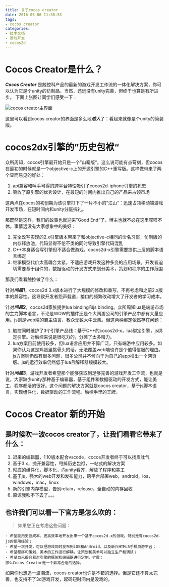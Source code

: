 ```yaml
---
title: 关于cocos creator
date: 2016-06-06 11:30:53
tags: 
- cocos creator
categories: 
- 技术文档
- 游戏开发
- cocos2d
---
```


Cocos Creator是什么？
=====
***Cocos Creator*** 是触控科产品的最新的游戏开发工作流的一体化解决方案，你可以认为它是个unity的仿制品，当然，还远没有unity完善，但终于也算是有所进步。
下面上张图让同学们感受一下：

![cocos creator主界面](http://o8fsr2qhz.bkt.clouddn.com/images/cocos%20creator%20main.png)

这里可以看到cocos creator的界面是多么地***感人***了：看起来就像是个unity的简装版。

cocos2dx引擎的”历史包袱“
======

众所周知，cocos引擎最开始只是一个”山寨版“。这么说可能有点苛刻，但cocos在最初的时候就是一个objective-c上的开源引擎的C++重写版。这样做带来了两个显而易见的好处：
1. api兼容和唾手可得的跨平台特性吸引了cocos2d-iphone引擎的死忠
2. 吸收了原引擎的优秀设计，在最短的时间内推出自己的产品来占领市场

这两点在cocos的初创期为该引擎打下了一片不小的”江山“：迅速占领移动端游戏开发市场，在短时间内和unity分庭抗礼。


那既然是这样，我们的故事也就迎来”Good End“了，博主也就不必在这里喋喋不休。事情远没有大家想象中的美好：
1. 完全改写实现的2.x引擎版本带来了和objective-c相同的命名习惯，仿制版的内存释放池，代码显得不伦不类的同时导致引擎代码混乱
2. C++本身适合写引擎但不适合做游戏，cocos2d-x引擎需要提供上层的脚本语言绑定
3. 继承模型代价太高耦合太紧，不适应游戏开发这种多变的应用场景，开发者迫切需要基于组件的，数据驱动的开发方式来划分美术，策划和程序的工作范围


那我们看看触控做了什么：

针对***问题1***，cocos2d 3.x版本进行了大规模的修改和重写，不再考虑和之前2.x版本的兼容性。这导致开发者怨声载道，接口的频繁改动增大了开发者的学习成本。

针对***问题2***，cocos2d家族提供lua binding和js binding。众所周知lua是端游市场的主力脚本语言，不论是WOW的插件还是个大网游公司的引擎产品中都有大量应用。js则是web端的霸主语言，教众无数大牛云集。但这两种绑定依然存在问题：
1. 触控同时维护了3个引擎产品线：基于C++的cocos2d-x，lua绑定引擎，js绑定引擎。对触控来说是很吃力的，分摊了太多精力。
2. lua方案目前使用较多，但lua语言应用并不算广泛，只有端游中应用较多。如果你认为这是鸡蛋里挑骨头的话，无法覆盖web端也许是个值得信服的理由。js方案则仍然有很多问题，很多公司并不倾向于为自己的app推出一个网页版。js的运行效率仍然低于lua且解释器规模较大。

针对***问题3***，游戏开发者希望那个能够获取到足够完善的游戏开发工作流，也就是说，大家缺少unity那种基于编辑器，基于组件和数据驱动的开发方式，能让美工，程序都活的很好。这个问题的解决方案就是cocos creator，基于js脚本语言，实现组件化，数据驱动的工作流程。触控手里的王牌。


Cocos Creator 新的开始
=====
是时候吹一波cocos creator了，让我们看看它带来了什么：
---
1. 迟来的编辑器，1.10版本配合vscode，cocos开发者终于可以扬眉吐气
2. 基于3.x，抛开兼容性，甩掉历史包袱，一站式的解决方案
3. 彻底的组件化，脚本化，向unity看齐，解放了程序和美工
4. 基于js，强大的web开发和发布能力，跨平台部署web，android，ios，windows，mac，linux
5. 新的引擎内存模型，告别retain，release，全自动的内存回收
6. 原谅我吹不下去了。。。

也许我们可以看一下官方是怎么吹的：
---
> 如果您正在考虑这些问题：

    · 希望能用更低成本、更高效率地开发出来一个基于cocos2d-x的游戏。特别是有cocos2d-js的使用经验；
    · 希望一次开发，可以把游戏同时发布到iOS和Android，以及新兴HTML5手机页游平台；
    · 希望程序和策划、美术的工作进行解耦，让策划和美术可以独立生产和调试；
    · 希望自己很容易对引擎的框架和编辑器进行定制、扩展；
    那么Cocos Creator是一个非常合适的选择。
    

如果你也想追一波潮流，cocos creator也许是不错的选择。但是它还不算太完善，也支持不了3d游戏开发，起码短时间内是没戏的。